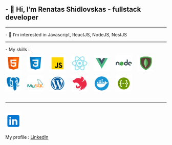 ## - 👋 Hi, I’m Renatas Shidlovskas - fullstack developer
<hr>
- 👀 I’m interested in Javascript, ReactJS, NodeJS, NestJS 
<hr>
- My skills : </br>
<div>

 <img src="./src/html.png" width="50px"  style="margin-top: 10px; align:left;margin-right: 15px;" />
 <img  src="./src/css.png" width="50px" style="margin-top: 10px; align:left;margin-right: 15px;" />
 <img src="./src/js.png" width="50px" style="margin-top: 10px; align:left;margin-right: 15px;" />
 <img src="./src/react.png" width="50px" style="margin-top: 10px; align:left; margin-right: 15px; " />
 <img src="./src/vue.svg" width="50px" style="margin-top: 10px; align:left; margin-right: 15px; " />
 <img src="./src/node.png" width="50px" style="margin-top: 10px; align:left;margin-right: 15px;  " />
 <img src="./src/mongodb.png" width="50px" style="margin-top: 10px;  align:left;margin-right: 15px; " />
 <img src="./src/postgresql.png" width="50px" style="margin-top: 10px;  align:left;margin-right: 15px; " />
 <img src="./src/mysql.png" width="50px" style="margin-top: 10px; align:left;margin-right: 15px; " />
 <img src="./src/wordpress.png" width="50px" style="margin-top: 10px;align:left; margin-right: 15px; " />
 <img src="./src/nestjs.svg" width="50px" style="margin-top: 10px;align:left; margin-right: 15px; " />
 <img src="./src/docker.svg" width="50px" style="margin-top: 10px;align:left; margin-right: 15px; " />
 <img src="./src/swagger.svg" width="50px" style="margin-top: 10px;align:left; margin-right: 15px; " />

 </div>
 <br/>
 <hr>
<br/>
<img src="./src/linkedin.png" width="50px" style="margin-top: 1px; margin-right: 15px; " />

 My profile : [LinkedIn] 
 <br/>




[LinkedIn]:https://www.linkedin.com/in/renatas-shidlovskas-87557280/
<!---
Renat2766/Renat2766 is a ✨ special ✨ repository because its `README.md` (this file) appears on your GitHub profile.
You can click the Preview link to take a look at your changes.
--->

